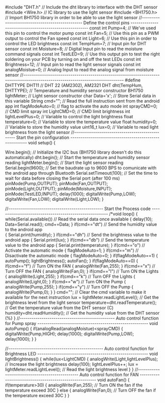
#include "DHT.h"                                             // Include the dht library to interface with the DHT sensor
#include <Wire.h>                                            // IC library to use the light sensor
#include <BH1750.h>                                          // Import BH1750 library in order to be able to use the light sensor
//------------------------------------------------ Define the control pins --------------------------------------------------------
const int Pump=4;                                            // We've used this pin to control the motor pump 
const int Fan=5;                                             // Use this pin as a PWM output to control the Fan speed
const int Light=6;                                           // Use this pin in order to control the LED brightness
const int TempHum=7;                                         // Input pin for DHT sensor
const int Moisture=8;                                        // Digital Input pin to read the moisture command signals
const int TestLED=9;                                         // Use this output pin to test the right soldering on your PCB by turning on and off the test LEDs
const int Brightness=12;                                     // Input pin to read the light sensor signals
const int analogMoistue=0;                                   // Analog Input to read the analog signal from moisture sensor
//---------------------------------------------------------------------------------------------------------------------------------
#define DHTTYPE DHT11                                        // DHT 22  (AM2302), AM2321
DHT dht(TempHum, DHTTYPE);                                   // Temperature and humidity sensor constructor
BH1750 lightMeter;                                           // Light sensor constructor
char Data='x';                                               // Store Serial data in this variable
String cmd="";                                               // Read the full instruction sent from the android app
int flagModeAuto=0;                                          // flag to activate the auto mode
int sprayCMD=0;                                              // CMD limit spray
int LightCMD=0;                                              // CMD limit brightness
int lightLevelPlus=0;                                        // Variable to control the light brightness
float temperature=0;                                         // Variable to store the temperature value
float humidity=0;                                            // Variable to store the humidity value
uint16_t lux=0;                                              // Variable to read light brightness from the light sensor
//------------------------------------------------ Start the pin configuration --------------------------------------------------------
void setup() 
{
  
  Wire.begin();                                              // Initialize the I2C bus (BH1750 library doesn't do this automatically)
  dht.begin();                                               // Start the temperature and humidity sensor reading
  lightMeter.begin();                                        // Start the light sensor reading
  Serial.begin(9600);                                        // Set the baudrate up to 9600 BPS to comunicate with the android app through Bluetooth
  Serial.setTimeout(100);                                    // Set the time to wait for data before closing the Serial port (after 100 ms)
  pinMode(Pump,OUTPUT);
  pinMode(Fan,OUTPUT);
  pinMode(Light,OUTPUT);
  pinMode(Moisture,INPUT);
  pinMode(TestLED,INPUT);
  delay(1000);
  digitalWrite(Pump,LOW);
  digitalWrite(Fan,LOW);
  digitalWrite(Light,LOW);
}

//------------------------------------------------ Start the Process code --------------------------------------------------------
/*void loop() 
{
  while(Serial.available())                                  // Read the serial data once available
  {
    delay(10);
    Data=Serial.read();
    cmd+=Data;
  }
  if(cmd=="dt")                                              // Send the humidity value to the android app                                 
  {
    Serial.print(humidity);
  }
  if(cmd=="dh")                                              // Send the brightness value to the android app
  {
    Serial.print(lux);
  }
  if(cmd=="db")                                              // Send the temperature value to the android app
  {
    Serial.print(temperature);
  }
  if(cmd=="o")                                              // Activate the automatic mode
  {
    flagModeAuto=1;
  }
  if(cmd=="m")                                              // Disactivate the automatic mode
  {
    flagModeAuto=0;
  }
  if(flagModeAuto==1)
  {
    autoPump();
    lightBrightness();
    autoFan();
  }
  if(flagModeAuto==0)
  {
    if(cmd=="f")                                             // Turn ON the FAN
    {
      analogWrite(Fan,255);
    }
    if(cmd=="x")                                             // Turn OFF the FAN
    {
      analogWrite(Fan,0);
    }
    if(cmd=="l")                                             // Turn ON the Lights
    {
      analogWrite(Light,255);
    }
    if(cmd=="k")                                             // Turn OFF the Lights
    {
      analogWrite(Light,0);
    }
    if(cmd=="w")                                             // Turn ON the Pump
    {
      analogWrite(Pump,255);
    }
    if(cmd=="y")                                             // Turn OFF the Pump
    {
      analogWrite(Pump,0);
    }
  }
  cmd="";                                                    // Clear the cmd variable to make it available for the next instruction
  lux = lightMeter.readLightLevel();                         // Get the brightness level from the light sensor
  temperature=dht.readTemperature();                         // Get the temperature value from the DHT sensor (C)
  humidity=dht.readHumidity();                               // Get the humidity value from the DHT sensor (%)
}
//------------------------------------------------ Auto control function for Pump spray --------------------------------------------------------
void autoPump()
  {
    if(analogRead(analogMoistue)<sprayCMD)
    {
      digitalWrite(Pump,HIGH);
      delay(1000);
      digitalWrite(Pump,LOW);
      delay(1000);
    }
  }

//------------------------------------------------ Auto control function for Brightness LED --------------------------------------------------------
void lightBrightness()
{ 
  while(lux<LightCMD)
    {
      analogWrite(Light,lightLevelPlus);                         // Increase the light brightness
      delay(100);
      lightLevelPlus++;
      lux = lightMeter.readLightLevel();                         // Read the light brightness level
    }
}
//------------------------------------------------ Auto control function for FAN --------------------------------------------------------
void autoFan()
{
  if(temperature>30)
  {
    analogWrite(Fan,255);                                        // Turn ON the fan if the temperature exceed 30C
  }
  else
  {
    analogWrite(Fan,0);                                          // Turn OFF the fan if the temperature exceed 30C
  }
}
